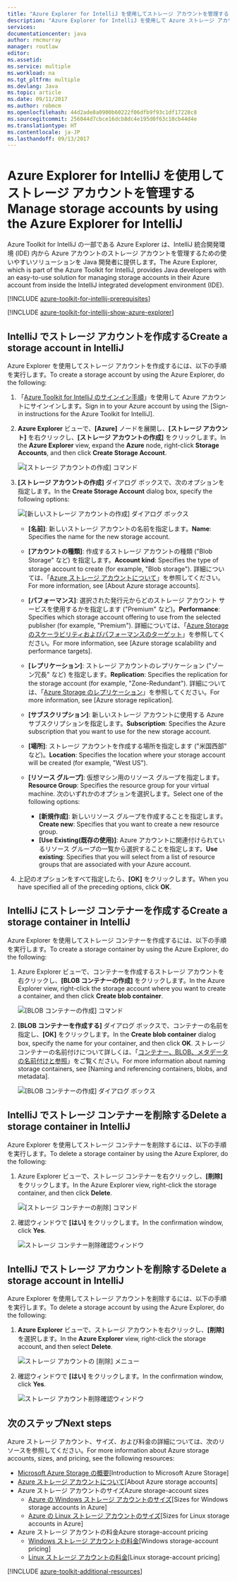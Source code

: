 ```yaml
---
title: "Azure Explorer for IntelliJ を使用してストレージ アカウントを管理する"
description: "Azure Explorer for IntelliJ を使用して Azure ストレージ アカウントを管理する方法について説明します。"
services: 
documentationcenter: java
author: rmcmurray
manager: routlaw
editor: 
ms.assetid: 
ms.service: multiple
ms.workload: na
ms.tgt_pltfrm: multiple
ms.devlang: Java
ms.topic: article
ms.date: 09/11/2017
ms.author: robmcm
ms.openlocfilehash: 44d2ade8a0900b60222f06dfb9f93c1df17228c8
ms.sourcegitcommit: 256044d7cbce16dcb8dc4e195d0f63c10cb44d4e
ms.translationtype: HT
ms.contentlocale: ja-JP
ms.lasthandoff: 09/13/2017
---
```

# <a name="manage-storage-accounts-by-using-the-azure-explorer-for-intellij"></a><span data-ttu-id="3e596-103">Azure Explorer for IntelliJ を使用してストレージ アカウントを管理する</span><span class="sxs-lookup"><span data-stu-id="3e596-103">Manage storage accounts by using the Azure Explorer for IntelliJ</span></span>

<span data-ttu-id="3e596-104">Azure Toolkit for IntelliJ の一部である Azure Explorer は、IntelliJ 統合開発環境 (IDE) 内から Azure アカウントのストレージ アカウントを管理するための使いやすいソリューションを Java 開発者に提供します。</span><span class="sxs-lookup"><span data-stu-id="3e596-104">The Azure Explorer, which is part of the Azure Toolkit for IntelliJ, provides Java developers with an easy-to-use solution for managing storage accounts in their Azure account from inside the IntelliJ integrated development environment (IDE).</span></span>

[!INCLUDE [azure-toolkit-for-intellij-prerequisites](../includes/azure-toolkit-for-intellij-prerequisites.md)]

[!INCLUDE [azure-toolkit-for-intellij-show-azure-explorer](../includes/azure-toolkit-for-intellij-show-azure-explorer.md)]

## <a name="create-a-storage-account-in-intellij"></a><span data-ttu-id="3e596-105">IntelliJ でストレージ アカウントを作成する</span><span class="sxs-lookup"><span data-stu-id="3e596-105">Create a storage account in IntelliJ</span></span>

<span data-ttu-id="3e596-106">Azure Explorer を使用してストレージ アカウントを作成するには、以下の手順を実行します。</span><span class="sxs-lookup"><span data-stu-id="3e596-106">To create a storage account by using the Azure Explorer, do the following:</span></span>

1. <span data-ttu-id="3e596-107">「[Azure Toolkit for IntelliJ のサインイン手順]」を使用して Azure アカウントにサインインします。</span><span class="sxs-lookup"><span data-stu-id="3e596-107">Sign in to your Azure account by using the [Sign-in instructions for the Azure Toolkit for IntelliJ].</span></span> 

2. <span data-ttu-id="3e596-108">**Azure Explorer** ビューで、**[Azure]** ノードを展開し、**[ストレージ アカウント]** を右クリックし、**[ストレージ アカウントの作成]** をクリックします。</span><span class="sxs-lookup"><span data-stu-id="3e596-108">In the **Azure Explorer** view, expand the **Azure** node, right-click **Storage Accounts**, and then click **Create Storage Account**.</span></span>

   ![[ストレージ アカウントの作成] コマンド][CS01]

3. <span data-ttu-id="3e596-110">**[ストレージ アカウントの作成]** ダイアログ ボックスで、次のオプションを指定します。</span><span class="sxs-lookup"><span data-stu-id="3e596-110">In the **Create Storage Account** dialog box, specify the following options:</span></span>

   ![[新しいストレージ アカウントの作成] ダイアログ ボックス][CS02]

   * <span data-ttu-id="3e596-112">**[名前]**: 新しいストレージ アカウントの名前を指定します。</span><span class="sxs-lookup"><span data-stu-id="3e596-112">**Name**: Specifies the name for the new storage account.</span></span>

   * <span data-ttu-id="3e596-113">**[アカウントの種類]**: 作成するストレージ アカウントの種類 ("Blob Storage" など) を指定します。</span><span class="sxs-lookup"><span data-stu-id="3e596-113">**Account kind**: Specifies the type of storage account to create (for example, "Blob storage").</span></span> <span data-ttu-id="3e596-114">詳細については、「[Azure ストレージ アカウントについて]」を参照してください。</span><span class="sxs-lookup"><span data-stu-id="3e596-114">For more information, see [About Azure storage accounts].</span></span> 

   * <span data-ttu-id="3e596-115">**[パフォーマンス]**: 選択された発行元からどのストレージ アカウント サービスを使用するかを指定します ("Premium" など)。</span><span class="sxs-lookup"><span data-stu-id="3e596-115">**Performance**: Specifies which storage account offering to use from the selected publisher (for example, "Premium").</span></span> <span data-ttu-id="3e596-116">詳細については、「[Azure Storage のスケーラビリティおよびパフォーマンスのターゲット]」を参照してください。</span><span class="sxs-lookup"><span data-stu-id="3e596-116">For more information, see [Azure storage scalability and performance targets].</span></span> 

   * <span data-ttu-id="3e596-117">**[レプリケーション]**: ストレージ アカウントのレプリケーション ("ゾーン冗長" など) を指定します。</span><span class="sxs-lookup"><span data-stu-id="3e596-117">**Replication**: Specifies the replication for the storage account (for example, "Zone-Redundant").</span></span> <span data-ttu-id="3e596-118">詳細については、「[Azure Storage のレプリケーション]」を参照してください。</span><span class="sxs-lookup"><span data-stu-id="3e596-118">For more information, see [Azure storage replication].</span></span> 

   * <span data-ttu-id="3e596-119">**[サブスクリプション]**: 新しいストレージ アカウントに使用する Azure サブスクリプションを指定します。</span><span class="sxs-lookup"><span data-stu-id="3e596-119">**Subscription**: Specifies the Azure subscription that you want to use for the new storage account.</span></span>

   * <span data-ttu-id="3e596-120">**[場所]**: ストレージ アカウントを作成する場所を指定します ("米国西部" など)。</span><span class="sxs-lookup"><span data-stu-id="3e596-120">**Location**: Specifies the location where your storage account will be created (for example, "West US").</span></span>

   * <span data-ttu-id="3e596-121">**[リソース グループ]**: 仮想マシン用のリソース グループを指定します。</span><span class="sxs-lookup"><span data-stu-id="3e596-121">**Resource Group**: Specifies the resource group for your virtual machine.</span></span> <span data-ttu-id="3e596-122">次のいずれかのオプションを選択します。</span><span class="sxs-lookup"><span data-stu-id="3e596-122">Select one of the following options:</span></span>
      * <span data-ttu-id="3e596-123">**[新規作成]**: 新しいリソース グループを作成することを指定します。</span><span class="sxs-lookup"><span data-stu-id="3e596-123">**Create new**: Specifies that you want to create a new resource group.</span></span>
      * <span data-ttu-id="3e596-124">**[Use Existing\(既存の使用\)]**: Azure アカウントに関連付けられているリソース グループの一覧から選択することを指定します。</span><span class="sxs-lookup"><span data-stu-id="3e596-124">**Use existing**: Specifies that you will select from a list of resource groups that are associated with your Azure account.</span></span>

4. <span data-ttu-id="3e596-125">上記のオプションをすべて指定したら、**[OK]** をクリックします。</span><span class="sxs-lookup"><span data-stu-id="3e596-125">When you have specified all of the preceding options, click **OK**.</span></span>

## <a name="create-a-storage-container-in-intellij"></a><span data-ttu-id="3e596-126">IntelliJ にストレージ コンテナーを作成する</span><span class="sxs-lookup"><span data-stu-id="3e596-126">Create a storage container in IntelliJ</span></span>

<span data-ttu-id="3e596-127">Azure Explorer を使用してストレージ コンテナーを作成するには、以下の手順を実行します。</span><span class="sxs-lookup"><span data-stu-id="3e596-127">To create a storage container by using the Azure Explorer, do the following:</span></span>

1. <span data-ttu-id="3e596-128">Azure Explorer ビューで、コンテナーを作成するストレージ アカウントを右クリックし、**[BLOB コンテナーの作成]** をクリックします。</span><span class="sxs-lookup"><span data-stu-id="3e596-128">In the Azure Explorer view, right-click the storage account where you want to create a container, and then click **Create blob container**.</span></span>

   ![[BLOB コンテナーの作成] コマンド][CC01]

2. <span data-ttu-id="3e596-130">**[BLOB コンテナーを作成する]** ダイアログ ボックスで、コンテナーの名前を指定し、**[OK]** をクリックします。</span><span class="sxs-lookup"><span data-stu-id="3e596-130">In the **Create blob container** dialog box, specify the name for your container, and then click **OK**.</span></span> <span data-ttu-id="3e596-131">ストレージ コンテナーの名前付けについて詳しくは、「[コンテナー、BLOB、メタデータの名前付けと参照]」をご覧ください。</span><span class="sxs-lookup"><span data-stu-id="3e596-131">For more information about naming storage containers, see [Naming and referencing containers, blobs, and metadata].</span></span>

   ![[BLOB コンテナーの作成] ダイアログ ボックス][CC02]

## <a name="delete-a-storage-container-in-intellij"></a><span data-ttu-id="3e596-133">IntelliJ でストレージ コンテナーを削除する</span><span class="sxs-lookup"><span data-stu-id="3e596-133">Delete a storage container in IntelliJ</span></span>

<span data-ttu-id="3e596-134">Azure Explorer を使用してストレージ コンテナーを削除するには、以下の手順を実行します。</span><span class="sxs-lookup"><span data-stu-id="3e596-134">To delete a storage container by using the Azure Explorer, do the following:</span></span>

1. <span data-ttu-id="3e596-135">Azure Explorer ビューで、ストレージ コンテナーを右クリックし、**[削除]** をクリックします。</span><span class="sxs-lookup"><span data-stu-id="3e596-135">In the Azure Explorer view, right-click the storage container, and then click **Delete**.</span></span>

   ![[ストレージ コンテナーの削除] コマンド][DC01]

2. <span data-ttu-id="3e596-137">確認ウィンドウで **[はい]** をクリックします。</span><span class="sxs-lookup"><span data-stu-id="3e596-137">In the confirmation window, click **Yes**.</span></span>

   ![ストレージ コンテナー削除確認ウィンドウ][DC02]

## <a name="delete-a-storage-account-in-intellij"></a><span data-ttu-id="3e596-139">IntelliJ でストレージ アカウントを削除する</span><span class="sxs-lookup"><span data-stu-id="3e596-139">Delete a storage account in IntelliJ</span></span>

<span data-ttu-id="3e596-140">Azure Explorer を使用してストレージ アカウントを削除するには、以下の手順を実行します。</span><span class="sxs-lookup"><span data-stu-id="3e596-140">To delete a storage account by using the Azure Explorer, do the following:</span></span>

1. <span data-ttu-id="3e596-141">**Azure Explorer** ビューで、ストレージ アカウントを右クリックし、**[削除]** を選択します。</span><span class="sxs-lookup"><span data-stu-id="3e596-141">In the **Azure Explorer** view, right-click the storage account, and then select **Delete**.</span></span>

   ![ストレージ アカウントの [削除] メニュー][DS01]

2. <span data-ttu-id="3e596-143">確認ウィンドウで **[はい]** をクリックします。</span><span class="sxs-lookup"><span data-stu-id="3e596-143">In the confirmation window, click **Yes**.</span></span>

   ![ストレージ アカウント削除確認ウィンドウ][DS02]

## <a name="next-steps"></a><span data-ttu-id="3e596-145">次のステップ</span><span class="sxs-lookup"><span data-stu-id="3e596-145">Next steps</span></span>

<span data-ttu-id="3e596-146">Azure ストレージ アカウント、サイズ、および料金の詳細については、次のリソースを参照してください。</span><span class="sxs-lookup"><span data-stu-id="3e596-146">For more information about Azure storage accounts, sizes, and pricing, see the following resources:</span></span>

* <span data-ttu-id="3e596-147">[Microsoft Azure Storage の概要]</span><span class="sxs-lookup"><span data-stu-id="3e596-147">[Introduction to Microsoft Azure Storage]</span></span>
* <span data-ttu-id="3e596-148">[Azure ストレージ アカウントについて]</span><span class="sxs-lookup"><span data-stu-id="3e596-148">[About Azure storage accounts]</span></span>
* <span data-ttu-id="3e596-149">Azure ストレージ アカウントのサイズ</span><span class="sxs-lookup"><span data-stu-id="3e596-149">Azure storage-account sizes</span></span>
  * <span data-ttu-id="3e596-150">[Azure の Windows ストレージ アカウントのサイズ]</span><span class="sxs-lookup"><span data-stu-id="3e596-150">[Sizes for Windows storage accounts in Azure]</span></span>
  * <span data-ttu-id="3e596-151">[Azure の Linux ストレージ アカウントのサイズ]</span><span class="sxs-lookup"><span data-stu-id="3e596-151">[Sizes for Linux storage accounts in Azure]</span></span>
* <span data-ttu-id="3e596-152">Azure ストレージ アカウントの料金</span><span class="sxs-lookup"><span data-stu-id="3e596-152">Azure storage-account pricing</span></span>
  * <span data-ttu-id="3e596-153">[Windows ストレージ アカウントの料金]</span><span class="sxs-lookup"><span data-stu-id="3e596-153">[Windows storage-account pricing]</span></span>
  * <span data-ttu-id="3e596-154">[Linux ストレージ アカウントの料金]</span><span class="sxs-lookup"><span data-stu-id="3e596-154">[Linux storage-account pricing]</span></span>

[!INCLUDE [azure-toolkit-additional-resources](../includes/azure-toolkit-additional-resources.md)]

<!-- URL List -->

[Azure Toolkit for IntelliJ のサインイン手順]: ./azure-toolkit-for-intellij-sign-in-instructions.md
[Microsoft Azure Storage の概要]: /azure/storage/storage-introduction
[Azure ストレージ アカウントについて]: /azure/storage/storage-create-storage-account
[Azure Storage のレプリケーション]: /azure/storage/storage-redundancy
[Azure Storage のスケーラビリティおよびパフォーマンスのターゲット]: /azure/storage/storage-scalability-targets
[コンテナー、BLOB、メタデータの名前付けと参照]: http://go.microsoft.com/fwlink/?LinkId=255555

[Azure の Windows ストレージ アカウントのサイズ]: /azure/virtual-machines/virtual-machines-windows-sizes
[Azure の Linux ストレージ アカウントのサイズ]: /azure/virtual-machines/virtual-machines-linux-sizes
[Windows ストレージ アカウントの料金]: /pricing/details/virtual-machines/windows/
[Linux ストレージ アカウントの料金]: /pricing/details/virtual-machines/linux/

<!-- IMG List -->

[CS01]: media/azure-toolkit-for-intellij-managing-storage-accounts-using-azure-explorer/CS01.png
[CS02]: media/azure-toolkit-for-intellij-managing-storage-accounts-using-azure-explorer/CS02.png
[CC01]: media/azure-toolkit-for-intellij-managing-storage-accounts-using-azure-explorer/CC01.png
[CC02]: media/azure-toolkit-for-intellij-managing-storage-accounts-using-azure-explorer/CC02.png

[DS01]: media/azure-toolkit-for-intellij-managing-storage-accounts-using-azure-explorer/DS01.png
[DS02]: media/azure-toolkit-for-intellij-managing-storage-accounts-using-azure-explorer/DS02.png
[DC01]: media/azure-toolkit-for-intellij-managing-storage-accounts-using-azure-explorer/DC01.png
[DC02]: media/azure-toolkit-for-intellij-managing-storage-accounts-using-azure-explorer/DC02.png
